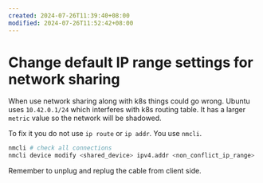 ```yaml
---
created: 2024-07-26T11:39:40+08:00
modified: 2024-07-26T11:52:42+08:00
---
```


# Change default IP range settings for network sharing

When use network sharing along with k8s things could go wrong. Ubuntu uses `10.42.0.1/24` which interferes with k8s routing table. It has a larger `metric` value so the network will be shadowed.

To fix it you do not use `ip route` or `ip addr`. You use `nmcli`.

```bash
nmcli # check all connections
nmcli device modify <shared_device> ipv4.addr <non_conflict_ip_range>
```

Remember to unplug and replug the cable from client side.
